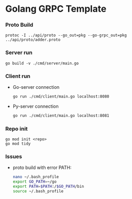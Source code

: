 # Golang GRPC Template

### Proto Build
    protoc -I ../api/proto --go_out=pkg --go-grpc_out=pkg ../api/proto/adder.proto

### Server run
    go build -v ./cmd/server/main.go

### Client run
- Go-server connection
    ```bash
    go run ./cmd/client/main.go localhost:8080
    ```
- Py-server connection
    ```bash
    go run ./cmd/client/main.go localhost:8081
    ```

### Repo init
    go mod init <repo>
    go mod tidy

### Issues
- proto build with error PATH:
    ```bash
    nano ~/.bash_profile 
    export GO_PATH=~/go
    export PATH=$PATH:/$GO_PATH/bin
    source ~/.bash_profile
    ```
